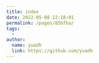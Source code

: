 ```yaml
---
title: index
date: 2022-05-08 22:18:01
permalink: /pages/85bfba/
tags:
  - 
author: 
  name: yuadh
  link: https://github.com/yuadh
---
```

